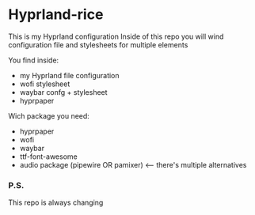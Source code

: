 # Hyprland-rice

This is my Hyprland configuration
Inside of this repo you will wind configuration file and stylesheets for multiple elements

You find inside:

* my Hyprland file configuration
* wofi stylesheet
* waybar confg + stylesheet
* hyprpaper


Wich package you need:

* hyprpaper
* wofi
* waybar
* ttf-font-awesome
* audio package (pipewire OR pamixer)  <-- there's multiple alternatives



### P.S.

This repo is always changing
